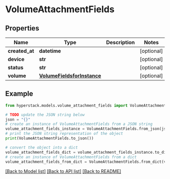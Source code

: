# VolumeAttachmentFields


## Properties

Name | Type | Description | Notes
------------ | ------------- | ------------- | -------------
**created_at** | **datetime** |  | [optional] 
**device** | **str** |  | [optional] 
**status** | **str** |  | [optional] 
**volume** | [**VolumeFieldsforInstance**](VolumeFieldsforInstance.md) |  | [optional] 

## Example

```python
from hyperstack.models.volume_attachment_fields import VolumeAttachmentFields

# TODO update the JSON string below
json = "{}"
# create an instance of VolumeAttachmentFields from a JSON string
volume_attachment_fields_instance = VolumeAttachmentFields.from_json(json)
# print the JSON string representation of the object
print(VolumeAttachmentFields.to_json())

# convert the object into a dict
volume_attachment_fields_dict = volume_attachment_fields_instance.to_dict()
# create an instance of VolumeAttachmentFields from a dict
volume_attachment_fields_from_dict = VolumeAttachmentFields.from_dict(volume_attachment_fields_dict)
```
[[Back to Model list]](../README.md#documentation-for-models) [[Back to API list]](../README.md#documentation-for-api-endpoints) [[Back to README]](../README.md)


